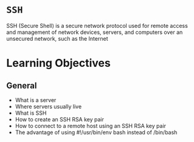 # `SSH`
SSH (Secure Shell) is a secure network protocol used for remote access and management of network devices, servers, and computers over an unsecured network, such as the Internet

# Learning Objectives
## General
- What is a server
- Where servers usually live
- What is SSH
- How to create an SSH RSA key pair
- How to connect to a remote host using an SSH RSA key pair
- The advantage of using #!/usr/bin/env bash instead of /bin/bash

